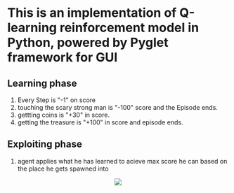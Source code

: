 # This is an implementation of Q-learning reinforcement model in Python, powered by Pyglet framework for GUI

## Learning phase
1. Every Step is "-1" on score
2. touching the scary strong man is "-100" score and the Episode ends.
3. gettting coins is "+30" in score.
4. getting the treasure is "+100" in score and episode ends.

## Exploiting phase
1. agent applies what he has learned to acieve max score he can based on the place he gets spawned into
<div align="center">
  
![](https://github.com/samy-soliman/Q-learning_maze/blob/master/Qlearning.gif)


</div>

